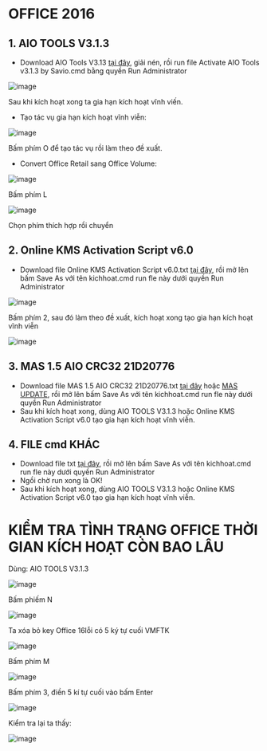 # OFFICE 2016 #

## 1. AIO TOOLS V3.1.3 ##

- Download AIO Tools V3.13 [tại đây](https://1drv.ms/u/s!AkwSBX-xWiVhgReolwU8a9uuJrz7?e=AyNym8), giải nén, rồi run file Activate AIO Tools v3.1.3 by Savio.cmd bằng quyền Run Administrator

![image](https://user-images.githubusercontent.com/103977676/200758657-1ddf0219-2f35-4501-a18f-a084e5dcce15.png)

Sau khi kích hoạt xong ta gia hạn kích hoạt vĩnh viến.

- Tạo tác vụ gia hạn kích hoạt vĩnh viễn:

![image](https://user-images.githubusercontent.com/103977676/200756492-50b60776-f99b-4e12-8352-090c14850910.png)

Bấm phím O để tạo tác vụ rồi làm theo đề xuất.

- Convert Office Retail sang Office Volume: 

![image](https://user-images.githubusercontent.com/103977676/200759447-a0c844d0-04d8-4bd2-a25d-c6711b080ee4.png)

Bấm phím L

![image](https://user-images.githubusercontent.com/103977676/200759618-7f8782ce-ae9c-4f7d-bc4e-5e273bc83b13.png)

Chọn phím thích hợp rồi chuyển
 
 ## 2. Online KMS Activation Script v6.0 ##

- Download file Online KMS Activation Script v6.0.txt [tại đây](https://1drv.ms/t/s!AkwSBX-xWiVhgRK591WjSVADwexy?e=1SdXR5), rồi mở lên bấm Save As với tên kichhoat.cmd run fle này dưới quyền Run Administrator

![image](https://user-images.githubusercontent.com/103977676/200760926-e43b81b3-67e9-4949-bbe8-bc7b045a0dc6.png)

Bấm phím 2, sau đó làm theo đề xuất, kích hoạt xong tạo gia hạn kích hoạt vĩnh viễn

![image](https://user-images.githubusercontent.com/103977676/200757742-48204110-7a4d-4897-a28c-7efdedcb2fad.png)

## 3. MAS 1.5 AIO CRC32 21D20776 ##

- Download file MAS 1.5 AIO CRC32 21D20776.txt [tại đây](https://1drv.ms/t/s!AkwSBX-xWiVhgQ2uicZ7U2jSug8O?e=pd3od9) hoặc [MAS UPDATE](https://1drv.ms/u/s!AkwSBX-xWiVhiT-3r9nKNHt51gBx?e=40ciuC), rồi mở lên bấm Save As với tên kichhoat.cmd run fle này dưới quyền Run Administrator
- Sau khi kích hoạt xong, dùng AIO TOOLS V3.1.3 hoặc Online KMS Activation Script v6.0 tạo gia hạn kích hoạt vĩnh viễn.

## 4. FILE cmd KHÁC ##

- Download file txt [tại đây](https://1drv.ms/t/s!AkwSBX-xWiVhgQ-Kki43J9PgB3hX?e=qfz17b), rồi mở lên bấm Save As với tên kichhoat.cmd run fle này dưới quyền Run Administrator
- Ngồi chờ run xong là OK!
- Sau khi kích hoạt xong, dùng AIO TOOLS V3.1.3 hoặc Online KMS Activation Script v6.0 tạo gia hạn kích hoạt vĩnh viễn.

# KIỂM TRA TÌNH TRẠNG OFFICE THỜI GIAN KÍCH HOẠT CÒN BAO LÂU #

Dùng: AIO TOOLS V3.1.3

![image](https://user-images.githubusercontent.com/103977676/200762904-e08f2581-cdf0-46d5-b2c1-c1fef6b124cb.png)

Bấm phiếm N

![image](https://user-images.githubusercontent.com/103977676/200763673-959c1572-5c4c-42f4-9424-43fc96955838.png)

Ta xóa bỏ key Office 16lỗi có 5 ký tự cuối VMFTK

![image](https://user-images.githubusercontent.com/103977676/200764433-13ecc560-eca6-43b5-8efb-d6dc9436b35f.png)

Bấm phím M

![image](https://user-images.githubusercontent.com/103977676/200764795-ed300532-6560-49ee-b475-0d40880a78c6.png)

Bấm phím 3, điền 5 kí tự cuối vào bấm Enter

![image](https://user-images.githubusercontent.com/103977676/200765155-c5b8bc3d-135b-47bf-a94a-3cec56f638f0.png)

Kiểm tra lại ta thấy:

![image](https://user-images.githubusercontent.com/103977676/200765447-5e3c87f0-d179-4ebf-ad0b-f3f9a5fcae4c.png)

